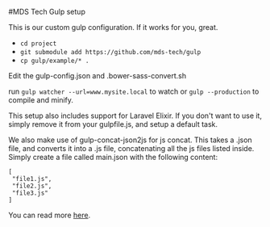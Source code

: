 #MDS Tech Gulp setup

This is our custom gulp configuration. If it works for you, great.

* `cd project`
* `git submodule add https://github.com/mds-tech/gulp`
* `cp gulp/example/* .`

Edit the gulp-config.json and .bower-sass-convert.sh

run `gulp watcher --url=www.mysite.local` to watch or `gulp --production` to compile and minify.

This setup also includes support for Laravel Elixir. If you don't want to use it, simply remove it from your gulpfile.js, and setup a default task.

We also make use of gulp-concat-json2js for js concat. This takes a .json file, and converts it into a .js file, concatenating all the js files listed inside. Simply create a file called main.json with the following content:
 ```
 [
  "file1.js",
  "file2.js",
  "file3.js"
 ]
 ```
 You can read more [here](https://www.npmjs.com/package/gulp-concat-json2js).
